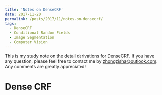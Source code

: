 ```yaml
---
title: 'Notes on DenseCRF'
date: 2017-11-20
permalink: /posts/2017/11/notes-on-densecrf/
tags:
  - DenseCRF
  - Conditional Random Fields
  - Image Segmentation
  - Computer Vision
---
```


This is my study note on the detail derivations for DenseCRF. If you have any question, please feel free to contact me by [zhongzisha@outlook.com](mailto:zhongzisha@outlook.com). Any comments are greatly appreciated!

Dense CRF
=========


